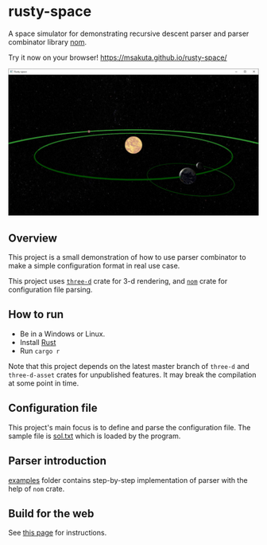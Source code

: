 # rusty-space

A space simulator for demonstrating recursive descent parser and parser combinator library [nom](https://github.com/Geal/nom).

Try it now on your browser! https://msakuta.github.io/rusty-space/

![screenshot](rusty-space-screenshot.jpg)

## Overview

This project is a small demonstration of how to use parser combinator to make a simple configuration format in real use case.

This project uses [`three-d`](https://github.com/asny/three-d) crate for 3-d rendering, and
[`nom`](https://github.com/Geal/nom) crate for configuration file parsing.


## How to run

* Be in a Windows or Linux.
* Install [Rust](https://www.rust-lang.org/)
* Run `cargo r`

Note that this project depends on the latest master branch of `three-d` and `three-d-asset` crates for unpublished features.
It may break the compilation at some point in time.


## Configuration file

This project's main focus is to define and parse the configuration file.
The sample file is [sol.txt](sol.txt) which is loaded by the program.


## Parser introduction

[examples](examples) folder contains step-by-step implementation of parser with the help of `nom` crate.


## Build for the web

See [this page](web/README.md) for instructions.
